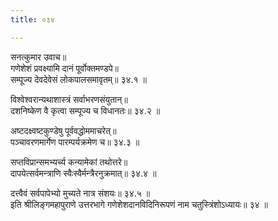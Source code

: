 ```yaml
---
title: ०३४

---
```

सनत्कुमार उवाच॥  
गणेशेशं प्रवक्ष्यामि दानं पूर्वोक्तमण्डपे॥  
सम्पूज्य देवदेवेसं लोकपालसमावृतम्॥ ३४.१ ॥  
  
विश्वेश्वरान्यथाशास्त्रं सर्वाभरणसंयुतान्॥  
दशनिष्केण वै कृत्वा सम्पूज्य च विधानतः॥ ३४.२ ॥  
  
अष्टदक्ष्वष्टकुण्डेषु पूर्ववद्धोममाचरेत्॥  
पञ्चावरणमार्गेण पारम्पर्यक्रमेण च॥ ३४.३ ॥  
  
सप्तविप्रान्समभ्यर्च्य कन्यामेकां तथोत्तरे॥  
दापयेत्सर्वमन्त्राणि स्वैःस्वैर्मन्त्रैरनुक्रमात्॥ ३४.४ ॥  
  
दत्त्वैवं सर्वपापेभ्यो मुच्यते नात्र संशयः॥ ३४.५ ॥  
इति श्रीलिङ्गमहापुराणे उत्तरभागे गणेशेशदानविदिनिरूपणं नाम चतुस्त्रिंशोऽध्यायः॥ ३४ ॥